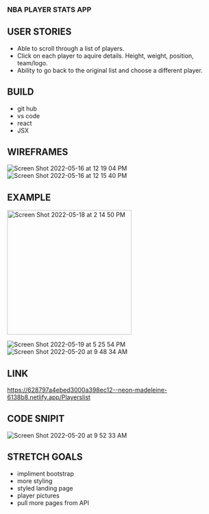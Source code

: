 ### NBA PLAYER STATS APP



## USER STORIES 

* Able to scroll through a list of players. 
* Click on each player to aquire details. Height, weight, position, team/logo. 
* Ability to go back to the original list and choose a different player. 

## BUILD 

* git hub
* vs code 
* react
* JSX 

## WIREFRAMES

![Screen Shot 2022-05-16 at 12 19 04 PM](https://user-images.githubusercontent.com/100155199/169541673-5e18e672-6511-4c2d-a91f-64de20a9faad.png)
![Screen Shot 2022-05-16 at 12 15 40 PM](https://user-images.githubusercontent.com/100155199/169541696-e4a4fed7-b64c-4d8e-9c98-3d32042ac3e4.png)

## EXAMPLE 

<img width="290" alt="Screen Shot 2022-05-18 at 2 14 50 PM" src="https://user-images.githubusercontent.com/100155199/169541871-89921726-f413-43fe-be40-942e4b8e145f.png">

![Screen Shot 2022-05-19 at 5 25 54 PM](https://user-images.githubusercontent.com/100155199/169541903-2b68c1be-f4ff-4f64-b7a4-44b4d0da49bc.png)
![Screen Shot 2022-05-20 at 9 48 34 AM](https://user-images.githubusercontent.com/100155199/169541974-de01a6f8-b7da-4a05-9f61-36fd5ed6bc6f.png)


## LINK 

https://628797a4ebed3000a398ec12--neon-madeleine-6138b8.netlify.app/Playerslist




## CODE SNIPIT 

![Screen Shot 2022-05-20 at 9 52 33 AM](https://user-images.githubusercontent.com/100155199/169542682-feb801d7-ef31-457a-bd96-176bff68c340.png)

## STRETCH GOALS

* impliment bootstrap 
* more styling 
* styled landing page 
* player pictures
* pull more pages from API 



